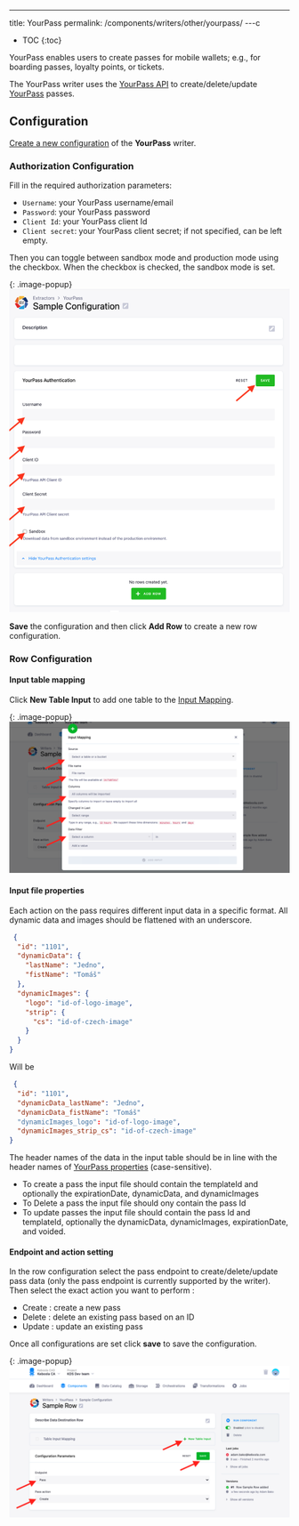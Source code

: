 ---
title: YourPass
permalink: /components/writers/other/yourpass/ 
---c

* TOC
{:toc}
  
YourPass enables users to create passes for mobile wallets; e.g., for boarding passes, loyalty points, or tickets.

The YourPass writer uses the [YourPass API](https://doc.yourpass.eu/) to
create/delete/update [YourPass](https://www.yourpass.eu/) passes.

## Configuration

[Create a new configuration](/components/#creating-component-configuration) of the **YourPass** writer.

### Authorization Configuration

Fill in the required authorization parameters:

- `Username`: your YourPass username/email
- `Password`: your YourPass password
- `Client Id`: your YourPass client Id
- `Client secret`: your YourPass client secret; if not specified, can be left empty.

Then you can toggle between sandbox mode and production mode using the checkbox. When the checkbox is checked, the
sandbox mode is set.

{: .image-popup}
![Screenshot - YourPass authorization configuration](/components/writers/other/yourpass/yourpass_auth.png)

**Save** the configuration and then click **Add Row** to create a new row configuration.

### Row Configuration

#### Input table mapping

Click **New Table Input** to add one table to the [Input Mapping](/transformations/mappings/).

{: .image-popup}
![Screenshot - Input mapping](/components/writers/other/yourpass/inputmapping.png)

#### Input file properties

Each action on the pass requires different input data in a specific format. All dynamic data and images should be
flattened with an underscore.

```json
 {
  "id": "1101",
  "dynamicData": {
    "lastName": "Jedno",
    "fistName": "Tomáš"
  },
  "dynamicImages": {
    "logo": "id-of-logo-image",
    "strip": {
      "cs": "id-of-czech-image"
    }
  }
}

```

Will be

```json
 {
  "id": "1101",
  "dynamicData_lastName": "Jedno",
  "dynamicData_fistName": "Tomáš"
  "dynamicImages_logo": "id-of-logo-image",
  "dynamicImages_strip_cs": "id-of-czech-image"
}
```

The header names of the data in the input table should be in line with the header names
of [YourPass properties](https://doc.yourpass.eu/#pass) (case-sensitive).

- To create a pass the input file should contain the templateId and optionally the expirationDate, dynamicData, and
  dynamicImages
- To Delete a pass the input file should ony contain the pass Id
- To update passes the input file should contain the pass Id and templateId, optionally the dynamicData, dynamicImages,
  expirationDate, and voided.

#### Endpoint and action setting

In the row configuration select the pass endpoint to create/delete/update pass data (only the pass endpoint is currently
supported by the writer). Then select the exact action you want to perform :

- Create  : create a new pass
- Delete  : delete an existing pass based on an ID
- Update  : update an existing pass

Once all configurations are set click **save** to save the configuration.

{: .image-popup}
![Screenshot - Input mapping](/components/writers/other/yourpass/row.png)
